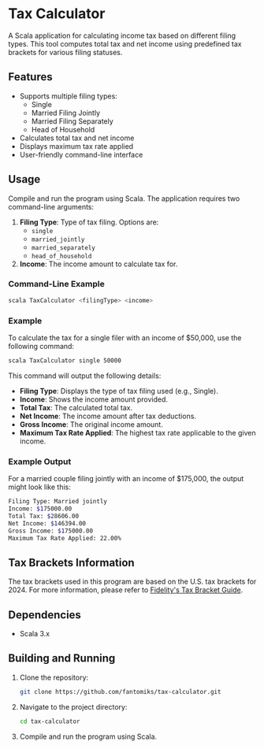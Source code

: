 # Tax Calculator

A Scala application for calculating income tax based on different filing types. This tool computes total tax and net income using predefined tax brackets for various filing statuses.

## Features

- Supports multiple filing types:
    - Single
    - Married Filing Jointly
    - Married Filing Separately
    - Head of Household
- Calculates total tax and net income
- Displays maximum tax rate applied
- User-friendly command-line interface

## Usage

Compile and run the program using Scala. The application requires two command-line arguments:

1. **Filing Type**: Type of tax filing. Options are:
    - `single`
    - `married_jointly`
    - `married_separately`
    - `head_of_household`
2. **Income**: The income amount to calculate tax for.

### Command-Line Example

```sh
scala TaxCalculator <filingType> <income>
```

### Example

To calculate the tax for a single filer with an income of $50,000, use the following command:

```sh
scala TaxCalculator single 50000
```

This command will output the following details:

- **Filing Type**: Displays the type of tax filing used (e.g., Single).
- **Income**: Shows the income amount provided.
- **Total Tax**: The calculated total tax.
- **Net Income**: The income amount after tax deductions.
- **Gross Income**: The original income amount.
- **Maximum Tax Rate Applied**: The highest tax rate applicable to the given income.

### Example Output

For a married couple filing jointly with an income of $175,000, the output might look like this:

```sh
Filing Type: Married jointly
Income: $175000.00
Total Tax: $28606.00
Net Income: $146394.00
Gross Income: $175000.00
Maximum Tax Rate Applied: 22.00%
```

## Tax Brackets Information

The tax brackets used in this program are based on the U.S. tax brackets for 2024. For more information, please refer to [Fidelity's Tax Bracket Guide](https://www.fidelity.com/learning-center/personal-finance/tax-brackets).

## Dependencies

- Scala 3.x

## Building and Running

1. Clone the repository:
   ```sh
   git clone https://github.com/fantomiks/tax-calculator.git
   ```

2. Navigate to the project directory:
   ```sh
   cd tax-calculator
   ```

3. Compile and run the program using Scala.

